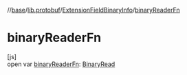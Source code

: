 //[base](../../../index.md)/[lib.protobuf](../index.md)/[ExtensionFieldBinaryInfo](index.md)/[binaryReaderFn](binary-reader-fn.md)

# binaryReaderFn

[js]\
open var [binaryReaderFn](binary-reader-fn.md): [BinaryRead](../index.md#-912733953%2FClasslikes%2F-431612152)
